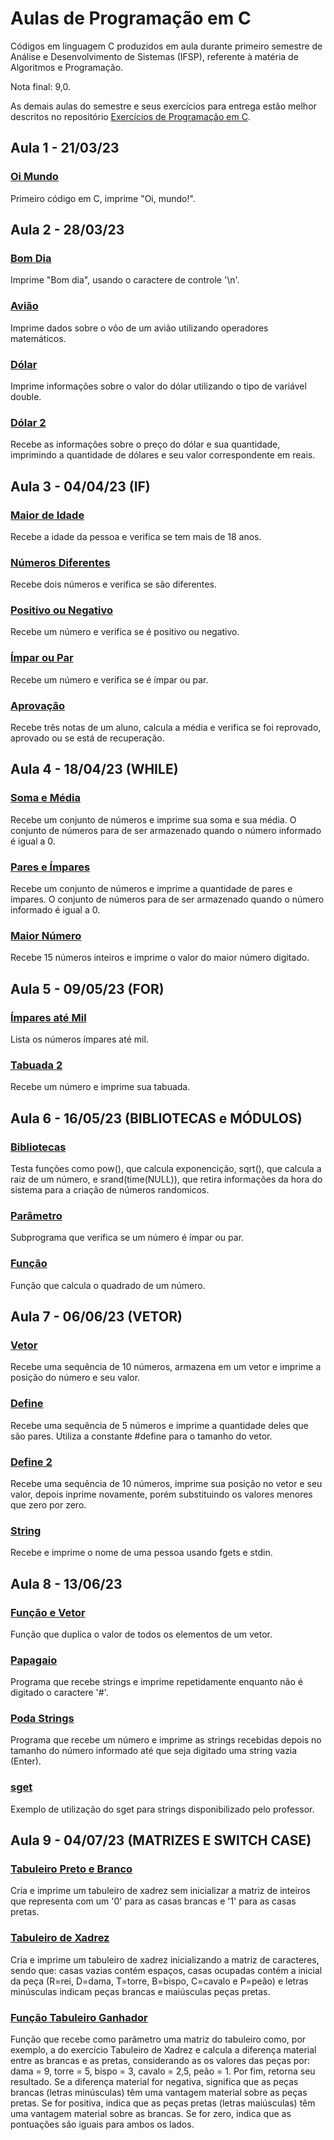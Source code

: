 # Aulas de Programação em C
Códigos em linguagem C produzidos em aula durante primeiro semestre de Análise e Desenvolvimento de Sistemas (IFSP), referente à matéria de Algoritmos e Programação.

Nota final: 9,0.

As demais aulas do semestre e seus exercícios para entrega estão melhor descritos no repositório [Exercícios de Programação em C](https://github.com/fernandalopesbarbalho/exercicios-ifsp-semestre1).

## Aula 1 - 21/03/23
### [Oi Mundo](https://github.com/fernandalopesbarbalho/aulas-ifsp-semestre1/blob/main/oi_mundo.c)
Primeiro código em C, imprime "Oi, mundo!".

## Aula 2 - 28/03/23
### [Bom Dia](https://github.com/fernandalopesbarbalho/aulas-ifsp-semestre1/blob/main/bom_dia.c)
Imprime "Bom dia", usando o caractere de controle '\n'.
### [Avião](https://github.com/fernandalopesbarbalho/aulas-ifsp-semestre1/blob/main/aviao.c)
Imprime dados sobre o vôo de um avião utilizando operadores matemáticos.
### [Dólar](https://github.com/fernandalopesbarbalho/aulas-ifsp-semestre1/blob/main/dolar.c)
Imprime informações sobre o valor do dólar utilizando o tipo de variável double.
### [Dólar 2](https://github.com/fernandalopesbarbalho/aulas-ifsp-semestre1/blob/main/dolar2.c)
Recebe as informações sobre o preço do dólar e sua quantidade, imprimindo a quantidade de dólares e seu valor correspondente em reais.

## Aula 3 - 04/04/23 (IF)
### [Maior de Idade](https://github.com/fernandalopesbarbalho/aulas-ifsp-semestre1/blob/main/maior_de_idade.c)
Recebe a idade da pessoa e verifica se tem mais de 18 anos.
### [Números Diferentes](https://github.com/fernandalopesbarbalho/aulas-ifsp-semestre1/blob/main/numeros_diferentes.c)
Recebe dois números e verifica se são diferentes.
### [Positivo ou Negativo](https://github.com/fernandalopesbarbalho/aulas-ifsp-semestre1/blob/main/positivo_ou_negativo.c)
Recebe um número e verifica se é positivo ou negativo.
### [Ímpar ou Par](https://github.com/fernandalopesbarbalho/aulas-ifsp-semestre1/blob/main/impar_ou_par.c)
Recebe um número e verifica se é ímpar ou par.
### [Aprovação](https://github.com/fernandalopesbarbalho/aulas-ifsp-semestre1/blob/main/aprovacao.c)
Recebe três notas de um aluno, calcula a média e verifica se foi reprovado, aprovado ou se está de recuperação.

## Aula 4 - 18/04/23 (WHILE)
### [Soma e Média](https://github.com/fernandalopesbarbalho/aulas-ifsp-semestre1/blob/main/soma_e_media.c)
Recebe um conjunto de números e imprime sua soma e sua média. O conjunto de números para de ser armazenado quando o número informado é igual a 0.
### [Pares e Ímpares](https://github.com/fernandalopesbarbalho/aulas-ifsp-semestre1/blob/main/pares_e_impares.c)
Recebe um conjunto de números e imprime a quantidade de pares e ímpares. O conjunto de números para de ser armazenado quando o número informado é igual a 0.
### [Maior Número](https://github.com/fernandalopesbarbalho/aulas-ifsp-semestre1/blob/main/maior_numero.c)
Recebe 15 números inteiros e imprime o valor do maior número digitado.

## Aula 5 - 09/05/23 (FOR)
### [Ímpares até Mil](https://github.com/fernandalopesbarbalho/aulas-ifsp-semestre1/blob/main/impares_ate_mil.c)
Lista os números ímpares até mil.
### [Tabuada 2](https://github.com/fernandalopesbarbalho/aulas-ifsp-semestre1/blob/main/tabuada2.c)
Recebe um número e imprime sua tabuada.

## Aula 6 - 16/05/23 (BIBLIOTECAS e MÓDULOS)
### [Bibliotecas](https://github.com/fernandalopesbarbalho/aulas-ifsp-semestre1/blob/main/bibliotecas.c)
Testa funções como pow(), que calcula exponencição, sqrt(), que calcula a raiz de um número, e srand(time(NULL)), que retira informações da hora do sistema para a criação de números randomicos.
### [Parâmetro](https://github.com/fernandalopesbarbalho/aulas-ifsp-semestre1/blob/main/parametro.c)
Subprograma que verifica se um número é ímpar ou par.
### [Função](https://github.com/fernandalopesbarbalho/aulas-ifsp-semestre1/blob/main/funcao.c)
Função que calcula o quadrado de um número.

## Aula 7 - 06/06/23 (VETOR)
### [Vetor](https://github.com/fernandalopesbarbalho/aulas-ifsp-semestre1/blob/main/vetor.c)
Recebe uma sequência de 10 números, armazena em um vetor e imprime a posição do número e seu valor.
### [Define](https://github.com/fernandalopesbarbalho/aulas-ifsp-semestre1/blob/main/define.c)
Recebe uma sequência de 5 números e imprime a quantidade deles que são pares. Utiliza a constante #define para o tamanho do vetor.
### [Define 2](https://github.com/fernandalopesbarbalho/aulas-ifsp-semestre1/blob/main/define2.c)
Recebe uma sequência de 10 números, imprime sua posição no vetor e seu valor, depois inprime novamente, porém substituindo os valores menores que zero por zero.
### [String](https://github.com/fernandalopesbarbalho/aulas-ifsp-semestre1/blob/main/string.c)
Recebe e imprime o nome de uma pessoa usando fgets e stdin.

## Aula 8 - 13/06/23
### [Função e Vetor](https://github.com/fernandalopesbarbalho/aulas-ifsp-semestre1/blob/main/funcao_e_vetor.c)
Função que duplica o valor de todos os elementos de um vetor.
### [Papagaio](https://github.com/fernandalopesbarbalho/aulas-ifsp-semestre1/blob/main/papagaio.c)
Programa que recebe strings e imprime repetidamente enquanto não é digitado o caractere '#'.
### [Poda Strings](https://github.com/fernandalopesbarbalho/aulas-ifsp-semestre1/blob/main/poda_strings.c)
Programa que recebe um número e imprime as strings recebidas depois no tamanho do número informado até que seja digitado uma string vazia (Enter).
### [sget](https://github.com/fernandalopesbarbalho/aulas-ifsp-semestre1/blob/main/sget.c)
Exemplo de utilização do sget para strings disponibilizado pelo professor.

## Aula 9 - 04/07/23 (MATRIZES E SWITCH CASE)
### [Tabuleiro Preto e Branco](https://github.com/fernandalopesbarbalho/aulas-ifsp-semestre1/blob/main/tabuleiro_preto_e_branco.c)
Cria e imprime um tabuleiro de xadrez sem inicializar a matriz de inteiros que representa com um '0' para as casas brancas e '1' para as casas pretas.
### [Tabuleiro de Xadrez](https://github.com/fernandalopesbarbalho/aulas-ifsp-semestre1/blob/main/tabuleiro_de_xadrez.c)
Cria e imprime um tabuleiro de xadrez inicializando a matriz de caracteres, sendo que: casas vazias contém espaços, casas ocupadas contém a inicial da peça (R=rei, D=dama, T=torre, B=bispo, C=cavalo e P=peão) e letras minúsculas indicam peças brancas e maiúsculas peças pretas.
### [Função Tabuleiro Ganhador](https://github.com/fernandalopesbarbalho/aulas-ifsp-semestre1/blob/main/funcao_tabuleiro_ganhador.c)
Função que recebe como parâmetro uma matriz do tabuleiro como, por exemplo, a do exercício Tabuleiro de Xadrez e calcula a diferença material entre as brancas e as pretas, considerando as os valores das peças por: dama = 9, torre = 5, bispo = 3, cavalo = 2,5, peão = 1. Por fim, retorna seu resultado. Se a diferença material for negativa, significa que as peças brancas (letras minúsculas) têm uma vantagem material sobre as peças pretas. Se for positiva, indica que as peças pretas (letras maiúsculas) têm uma vantagem material sobre as brancas. Se for zero, indica que as pontuações são iguais para ambos os lados.
